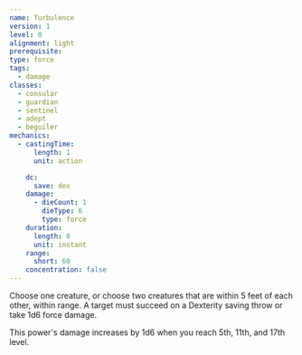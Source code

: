 ```yaml
---
name: Turbulence
version: 1
level: 0
alignment: light
prerequisite: 
type: force
tags:
  - damage
classes:
  - consular
  - guardian
  - sentinel
  - adept
  - beguiler
mechanics:
  - castingTime:
      length: 1
      unit: action

    dc:
      save: dex
    damage:
      - dieCount: 1
        dieType: 6
        type: force
    duration:
      length: 0
      unit: instant
    range:
      short: 60
    concentration: false
---
```

Choose one creature, or choose two creatures that are within 5 feet of each other, within range. A target must succeed on a Dexterity saving throw or take 1d6 force damage.

This power's damage increases by 1d6 when you reach 5th, 11th, and 17th level.
    
